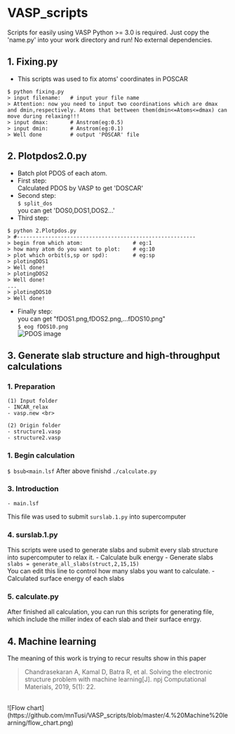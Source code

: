 # VASP_scripts
Scripts for easily using VASP
Python >= 3.0 is required. Just copy the 'name.py' into your work directory and run! No external dependencies.
## 1. Fixing.py
- This scripts was used to fix atoms' coordinates in POSCAR

```
$ python fixing.py
> input filename:   # input your file name
> Attention: now you need to input two coordinations which are dmax and dmin,respectively. Atoms that bettween them(dmin<=Atoms<=dmax) can move during relaxing!!!
> input dmax:		# Anstrom(eg:0.5)
> input dmin:		# Anstrom(eg:0.1)
> Well done			# output 'POSCAR' file
```

## 2. Plotpdos2.0.py 
- Batch plot PDOS of each atom.
- First step:  
Calculated PDOS by VASP to get 'DOSCAR'
- Second step:  
`$ split_dos`  
you can get 'DOS0,DOS1,DOS2...'
- Third step:  
```
$ python 2.Plotpdos.py
> #---------------------------------------------------------
> begin from which atom:                # eg:1
> how many atom do you want to plot:    # eg:10
> plot which orbit(s,sp or spd):        # eg:sp
> plotingDOS1
> Well done!
> plotingDOS2
> Well done!
...
> plotingDOS10
> Well done!
```
- Finally step:  
you can get "fDOS1.png,fDOS2.png,...fDOS10.png"  
`$ eog fDOS10.png`  
![PDOS image](https://github.com/mnTusi/VASP_scripts/blob/master/image.png)
## 3. Generate slab structure and high-throughput calculations
### 1. Preparation  
    (1) Input folder  
    - INCAR_relax   
    - vasp.new <br>

    (2) Origin folder   
    - structure1.vasp
    - structure2.vasp  
### 1. Begin calculation  
`$ bsub<main.lsf`
After above finishd
`./calculate.py`
### 3. Introduction
    - main.lsf  
This file was used to submit `surslab.1.py` into supercomputer
### 4. surslab.1.py
This scripts were used to generate slabs and submit every slab structure into supercomputer to relax it.
    - Calculate bulk energy
    - Generate slabs  
`slabs = generate_all_slabs(struct,2,15,15)`  
You can edit this line to control how many slabs you want to calculate.
    - Calculated surface energy of each slabs
### 5. calculate.py
After finished all calculation, you can run this scripts for generating file, which include the miller index of each slab and their surface enrgy.
<br>
## 4. Machine learning
The meaning of this work is trying to recur results show in this paper
>Chandrasekaran A, Kamal D, Batra R, et al. Solving the electronic structure problem with machine learning[J]. npj Computational Materials, 2019, 5(1): 22.
<br>
![Flow chart](https://github.com/mnTusi/VASP_scripts/blob/master/4.%20Machine%20learning/flow_chart.png)


